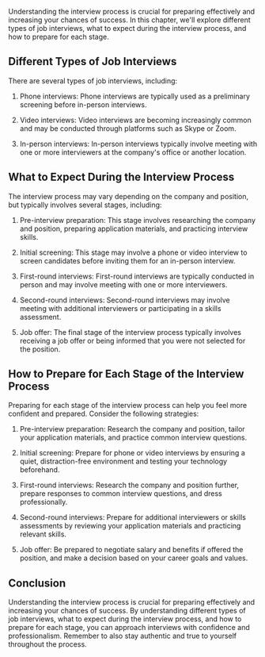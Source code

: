 
Understanding the interview process is crucial for preparing effectively and increasing your chances of success. In this chapter, we'll explore different types of job interviews, what to expect during the interview process, and how to prepare for each stage.

Different Types of Job Interviews
---------------------------------

There are several types of job interviews, including:

1. Phone interviews: Phone interviews are typically used as a preliminary screening before in-person interviews.

2. Video interviews: Video interviews are becoming increasingly common and may be conducted through platforms such as Skype or Zoom.

3. In-person interviews: In-person interviews typically involve meeting with one or more interviewers at the company's office or another location.

What to Expect During the Interview Process
-------------------------------------------

The interview process may vary depending on the company and position, but typically involves several stages, including:

1. Pre-interview preparation: This stage involves researching the company and position, preparing application materials, and practicing interview skills.

2. Initial screening: This stage may involve a phone or video interview to screen candidates before inviting them for an in-person interview.

3. First-round interviews: First-round interviews are typically conducted in person and may involve meeting with one or more interviewers.

4. Second-round interviews: Second-round interviews may involve meeting with additional interviewers or participating in a skills assessment.

5. Job offer: The final stage of the interview process typically involves receiving a job offer or being informed that you were not selected for the position.

How to Prepare for Each Stage of the Interview Process
------------------------------------------------------

Preparing for each stage of the interview process can help you feel more confident and prepared. Consider the following strategies:

1. Pre-interview preparation: Research the company and position, tailor your application materials, and practice common interview questions.

2. Initial screening: Prepare for phone or video interviews by ensuring a quiet, distraction-free environment and testing your technology beforehand.

3. First-round interviews: Research the company and position further, prepare responses to common interview questions, and dress professionally.

4. Second-round interviews: Prepare for additional interviewers or skills assessments by reviewing your application materials and practicing relevant skills.

5. Job offer: Be prepared to negotiate salary and benefits if offered the position, and make a decision based on your career goals and values.

Conclusion
----------

Understanding the interview process is crucial for preparing effectively and increasing your chances of success. By understanding different types of job interviews, what to expect during the interview process, and how to prepare for each stage, you can approach interviews with confidence and professionalism. Remember to also stay authentic and true to yourself throughout the process.
